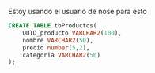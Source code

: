 Estoy usando el usuario de nose para esto 

```SQL
CREATE TABLE tbProductos(
    UUID_producto VARCHAR2(100),
    nombre VARCHAR2(50),
    precio number(5,2),
    categoria VARCHAR2(50)
);
```

